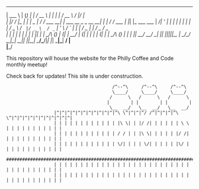 
______ _     _ _ _         _____           _                        _   _____        __  __          
| ___ \ |   (_) | |       /  __ \         | |                      | | /  __ \      / _|/ _|         
| |_/ / |__  _| | |_   _  | /  \/ ___   __| | ___    __ _ _ __   __| | | /  \/ ___ | |_| |_ ___  ___ 
|  __/| '_ \| | | | | | | | |    / _ \ / _` |/ _ \  / _` | '_ \ / _` | | |    / _ \|  _|  _/ _ \/ _ \
| |   | | | | | | | |_| | | \__/\ (_) | (_| |  __/ | (_| | | | | (_| | | \__/\ (_) | | | ||  __/  __/
\_|   |_| |_|_|_|_|\__, |  \____/\___/ \__,_|\___|  \__,_|_| |_|\__,_|  \____/\___/|_| |_| \___|\___|
                    __/ |                                                                            
                   |___/                                                                             


This repository will house the website for the Philly Coffee and Code monthly meetup!

Check back for updates! This site is under construction.

                                            /^--^\     /^--^\     /^--^\
                                            \____/     \____/     \____/
                                           /      \   /      \   /      \
                                          |        | |        | |        |
                                           \__  __/   \__  __/   \__  __/
                      |^|^|^|^|^|^|^|^|^|^|^|^\ \^|^|^|^/ /^|^|^|^|^\ \^|^|^|^|^|^|^|^|^|^|^|^|
                      | | | | | | | | | | | | |\ \| | |/ /| | | | | | \ \ | | | | | | | | | | |
                      | | | | | | | | | | | | / / | | |\ \| | | | | |/ /| | | | | | | | | | | |
                      | | | | | | | | | | | | \/| | | | \/| | | | | |\/ | | | | | | | | | | | |
                      #########################################################################
                      | | | | | | | | | | | | | | | | | | | | | | | | | | | | | | | | | | | | |
                      | | | | | | | | | | | | | | | | | | | | | | | | | | | | | | | | | | | | |
